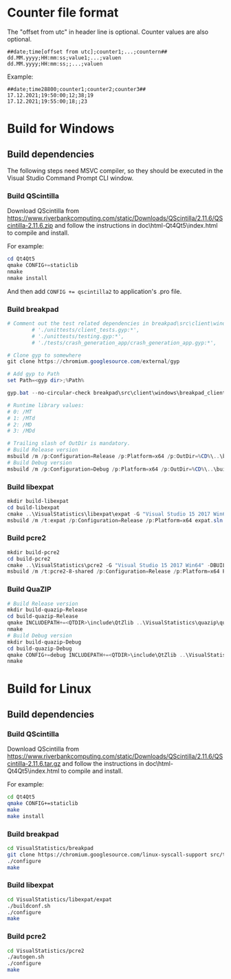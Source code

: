 # Counter file format
The "offset from utc" in header line is optional. Counter values are also optional.
```
##date;time[offset from utc];counter1;...;countern##
dd.MM.yyyy;HH:mm:ss;value1;...;valuen
dd.MM.yyyy;HH:mm:ss;;...;valuen
```

Example:
```
##date;time28800;counter1;counter2;counter3##
17.12.2021;19:50:00;12;38;19
17.12.2021;19:55:00;18;;23
```

# Build for Windows

## Build dependencies
The following steps need MSVC compiler, so they should be executed in the Visual Studio Command Prompt CLI window.

### Build QScintilla
Download QScintilla from https://www.riverbankcomputing.com/static/Downloads/QScintilla/2.11.6/QScintilla-2.11.6.zip and follow the instructions in doc\html-Qt4Qt5\index.html to compile and install.

For example:
```powershell
cd Qt4Qt5
qmake CONFIG+=staticlib
nmake
nmake install
```

And then add `CONFIG += qscintilla2` to application's .pro file.

### Build breakpad
```powershell
# Comment out the test related dependencies in breakpad\src\client\windows\breakpad_client.gyp
        # './unittests/client_tests.gyp:*',
        # './unittests/testing.gyp:*',
        # './tests/crash_generation_app/crash_generation_app.gyp:*',

# Clone gyp to somewhere
git clone https://chromium.googlesource.com/external/gyp

# Add gyp to Path
set Path=<gyp dir>;%Path%

gyp.bat --no-circular-check breakpad\src\client\windows\breakpad_client.gyp -Dwin_release_RuntimeLibrary=2 -Dwin_debug_RuntimeLibrary=3

# Runtime library values:
# 0: /MT
# 1: /MTd
# 2: /MD
# 3: /MDd

# Trailing slash of OutDir is mandatory.
# Build Release version
msbuild /m /p:Configuration=Release /p:Platform=x64 /p:OutDir=%CD%\..\build-breakpad-Release\ breakpad\src\client\windows\breakpad_client.sln
# Build Debug version
msbuild /m /p:Configuration=Debug /p:Platform=x64 /p:OutDir=%CD%\..\build-breakpad-Debug\ breakpad\src\client\windows\breakpad_client.sln
```

### Build libexpat
```powershell
mkdir build-libexpat
cd build-libexpat
cmake ..\VisualStatistics\libexpat\expat -G "Visual Studio 15 2017 Win64"
msbuild /m /t:expat /p:Configuration=Release /p:Platform=x64 expat.sln
```

### Build pcre2
```powershell
mkdir build-pcre2
cd build-pcre2
cmake ..\VisualStatistics\pcre2 -G "Visual Studio 15 2017 Win64" -DBUILD_SHARED_LIBS=ON -DBUILD_STATIC_LIBS=OFF -DPCRE2_SUPPORT_JIT=ON
msbuild /m /t:pcre2-8-shared /p:Configuration=Release /p:Platform=x64 PCRE2.sln
```

### Build QuaZIP
```powershell
# Build Release version
mkdir build-quazip-Release
cd build-quazip-Release
qmake INCLUDEPATH+=<QTDIR>\include\QtZlib ..\VisualStatistics\quazip\quazip\quazip.pro
nmake
# Build Debug version
mkdir build-quazip-Debug
cd build-quazip-Debug
qmake CONFIG+=debug INCLUDEPATH+=<QTDIR>\include\QtZlib ..\VisualStatistics\quazip\quazip\quazip.pro
nmake
```

# Build for Linux

## Build dependencies

### Build QScintilla
Download QScintilla from https://www.riverbankcomputing.com/static/Downloads/QScintilla/2.11.6/QScintilla-2.11.6.tar.gz and follow the instructions in doc\html-Qt4Qt5\index.html to compile and install.

For example:
```bash
cd Qt4Qt5
qmake CONFIG+=staticlib
make
make install
```

### Build breakpad
```bash
cd VisualStatistics/breakpad
git clone https://chromium.googlesource.com/linux-syscall-support src/third_party/lss
./configure
make
```

### Build libexpat
```bash
cd VisualStatistics/libexpat/expat
./buildconf.sh
./configure
make
```

### Build pcre2
```bash
cd VisualStatistics/pcre2
./autogen.sh
./configure
make
```